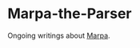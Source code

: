 ﻿Marpa-the-Parser
================

Ongoing writings about [Marpa](https://github.com/jeffreykegler/Marpa--R2).

